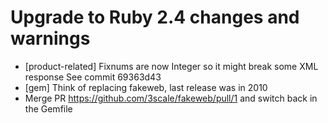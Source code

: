 # Upgrade to Ruby 2.4 changes and warnings

* [product-related] Fixnums are now Integer so it might break some XML response See commit 69363d43
* [gem] Think of replacing fakeweb, last release was in 2010
* Merge PR https://github.com/3scale/fakeweb/pull/1 and switch back in the Gemfile
